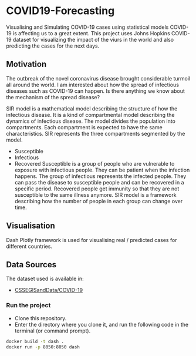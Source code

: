 # COVID19-Forecasting

Visualising and Simulating COVID-19 cases using statistical models
COVID-19 is affecting us to a great extent. This project uses Johns Hopkins COVID-19 dataset for visualizing the impact of the viurs in the world and also predicting the cases for the next days.

## Motivation
The outbreak of the novel coronavirus disease brought considerable turmoil all around the world. I am interested about how the spread of infectious diseases such as COVID-19 can happen. Is there anything we know about the mechanism of the spread disease?

SIR model is a mathematical model describing the structure of how the infectious disease. It is a kind of compartmental model describing the dynamics of infectious disease. The model divides the population into compartments. Each compartment is expected to have the same characteristics. SIR represents the three compartments segmented by the model.

- Susceptible
- Infectious
- Recovered
Susceptible is a group of people who are vulnerable to exposure with infectious people. They can be patient when the infection happens. The group of infectious represents the infected people. They can pass the disease to susceptible people and can be recovered in a specific period. Recovered people get immunity so that they are not susceptible to the same illness anymore. SIR model is a framework describing how the number of people in each group can change over time.

## Visualisation

Dash Plotly framework is used for visualising real / predicted cases for different countries.

## 
## Data Sources

The dataset used is available in:

- [CSSEGISandData/COVID-19](https://github.com/CSSEGISandData/COVID-19)

### Run the project

* Clone this repository.
* Enter the directory where you clone it, and run the following code in the terminal (or command prompt).
```sh
docker build -t dash .
docker run -p 8050:8050 dash
```
